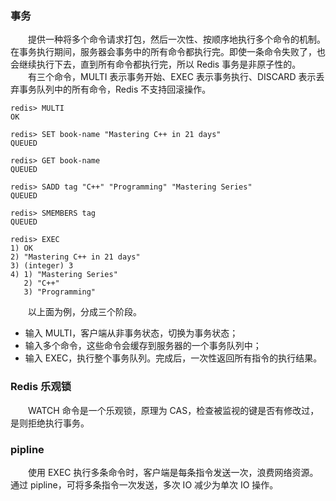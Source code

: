 ### 事务
　　提供一种将多个命令请求打包，然后一次性、按顺序地执行多个命令的机制。在事务执行期间，服务器会事务中的所有命令都执行完。即使一条命令失败了，也会继续执行下去，直到所有命令都执行完，所以 Redis 事务是非原子性的。<br />
　　有三个命令，MULTI 表示事务开始、EXEC 表示事务执行、DISCARD 表示丢弃事务队列中的所有命令，Redis 不支持回滚操作。

```redis
redis> MULTI
OK

redis> SET book-name "Mastering C++ in 21 days"
QUEUED

redis> GET book-name
QUEUED

redis> SADD tag "C++" "Programming" "Mastering Series"
QUEUED

redis> SMEMBERS tag
QUEUED

redis> EXEC
1) OK
2) "Mastering C++ in 21 days"
3) (integer) 3
4) 1) "Mastering Series"
   2) "C++"
   3) "Programming"
```

　　以上面为例，分成三个阶段。

- 输入 MULTI，客户端从非事务状态，切换为事务状态；
- 输入多个命令，这些命令会缓存到服务器的一个事务队列中；
- 输入 EXEC，执行整个事务队列。完成后，一次性返回所有指令的执行结果。

### Redis 乐观锁
　　WATCH 命令是一个乐观锁，原理为 CAS，检查被监视的键是否有修改过，是则拒绝执行事务。

### pipline
　　使用 EXEC 执行多条命令时，客户端是每条指令发送一次，浪费网络资源。通过 pipline，可将多条指令一次发送，多次 IO 减少为单次 IO 操作。

